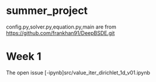 # summer_project
config.py,solver.py,equation.py,main are from https://github.com/frankhan91/DeepBSDE.git

# Week 1
The open issue [-ipynb]src/value_iter_dirichlet_1d_v01.ipynb 
